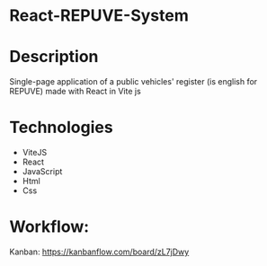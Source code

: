# React-REPUVE-System
# Description
Single-page application of a public vehicles' register (is english for REPUVE) made with React in Vite js
# Technologies
 + ViteJS
 + React
 + JavaScript
 + Html
 + Css
# Workflow:
Kanban: https://kanbanflow.com/board/zL7jDwy
